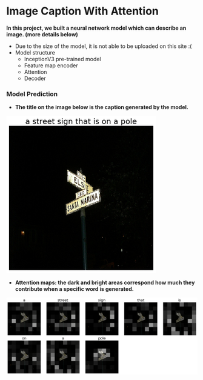 # Image Caption With Attention
**In this project, we built a neural network model which can describe an image. (more details below)**

- Due to the size of the model, it is not able to be uploaded on this site :(
- Model structure
  - InceptionV3 pre-trained model
  - Feature map encoder
  - Attention
  - Decoder

### Model Prediction
- **The title on the image below is the caption generated by the model.**

![describe an image](https://github.com/shuxg2017/Image-caption-using-attention-mechanism/blob/master/results/image.png)

- **Attention maps: the dark and bright areas correspond how much they contribute when a specific word is generated.**

![attention maps](https://github.com/shuxg2017/Image-caption-using-attention-mechanism/blob/master/results/attention_maps.png)

